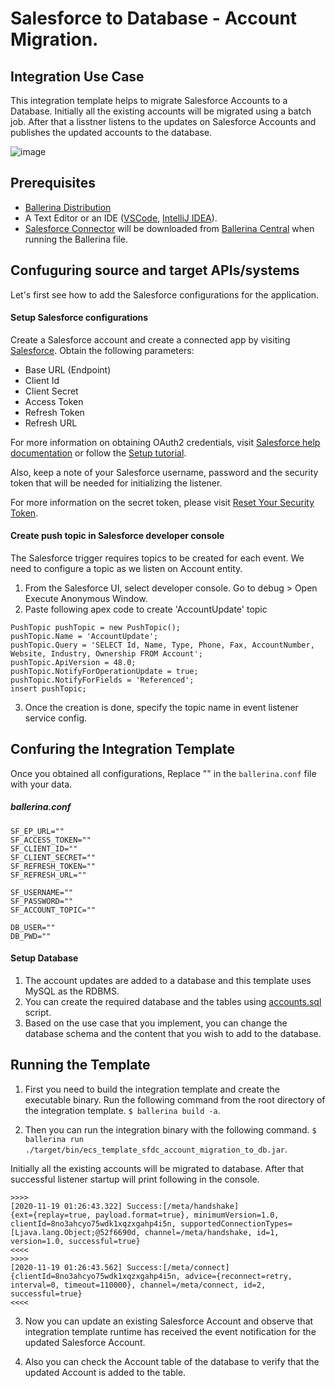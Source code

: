 # Salesforce to Database - Account Migration.


## Integration Use Case 

This integration template helps to migrate Salesforce Accounts to a Database. Initially all the existing accounts will be migrated using a batch job. After that a lisstner listens to the updates on Salesforce Accounts and publishes the updated accounts to the database.      

![image](docs/images/sfdc-db-acc-mig.png)


## Prerequisites

- [Ballerina Distribution](https://ballerina.io/learn/getting-started/)
- A Text Editor or an IDE ([VSCode](https://marketplace.visualstudio.com/items?itemName=ballerina.ballerina), 
[IntelliJ IDEA](https://plugins.jetbrains.com/plugin/9520-ballerina)).  
- [Salesforce Connector](https://github.com/ballerina-platform/module-ballerinax-sfdc) will be downloaded from 
[Ballerina Central](https://central.ballerina.io/) when running the Ballerina file.

## Confuguring source and target APIs/systems

Let's first see how to add the Salesforce configurations for the application.

#### Setup Salesforce configurations
Create a Salesforce account and create a connected app by visiting [Salesforce](https://www.salesforce.com). 
Obtain the following parameters:

* Base URL (Endpoint)
* Client Id
* Client Secret
* Access Token
* Refresh Token
* Refresh URL

For more information on obtaining OAuth2 credentials, visit 
[Salesforce help documentation](https://help.salesforce.com/articleView?id=remoteaccess_authenticate_overview.htm) 
or follow the 
[Setup tutorial](https://medium.com/@bpmmendis94/obtain-access-refresh-tokens-from-salesforce-rest-api-a324fe4ccd9b).

Also, keep a note of your Salesforce username, password and the security token that will be needed for initializing the listener. 

For more information on the secret token, please visit [Reset Your Security Token](https://help.salesforce.com/articleView?id=user_security_token.htm&type=5).

#### Create push topic in Salesforce developer console

The Salesforce trigger requires topics to be created for each event. We need to configure a topic as we listen on Account entity.

1. From the Salesforce UI, select developer console. Go to debug > Open Execute Anonymous Window. 
2. Paste following apex code to create 'AccountUpdate' topic
```apex
PushTopic pushTopic = new PushTopic();
pushTopic.Name = 'AccountUpdate';
pushTopic.Query = 'SELECT Id, Name, Type, Phone, Fax, AccountNumber, Website, Industry, Ownership FROM Account';
pushTopic.ApiVersion = 48.0;
pushTopic.NotifyForOperationUpdate = true;
pushTopic.NotifyForFields = 'Referenced';
insert pushTopic;
```

3. Once the creation is done, specify the topic name in event listener service config.

## Confuring the Integration Template

Once you obtained all configurations, Replace "" in the `ballerina.conf` file with your data.

##### ballerina.conf
```
SF_EP_URL=""
SF_ACCESS_TOKEN=""
SF_CLIENT_ID="" 
SF_CLIENT_SECRET=""
SF_REFRESH_TOKEN=""
SF_REFRESH_URL=""

SF_USERNAME=""
SF_PASSWORD=""
SF_ACCOUNT_TOPIC=""

DB_USER=""
DB_PWD=""

```

#### Setup Database
1. The account updates are added to a database and this template uses MySQL as the RDBMS. 
2. You can create the required database and the tables using [accounts.sql](./accounts.sql) script. 
3. Based on the use case that you implement, you can change the database schema and the content that you wish to add to the database. 


## Running the Template

1. First you need to build the integration template and create the executable binary. Run the following command from the root directory of the integration template. 
`$ ballerina build -a`. 

2. Then you can run the integration binary with the following command. 
`$ ballerina run ./target/bin/ecs_template_sfdc_account_migration_to_db.jar`. 

Initially all the existing accounts will be migrated to database.
After that successful listener startup will print following in the console.
```
>>>>
[2020-11-19 01:26:43.322] Success:[/meta/handshake]
{ext={replay=true, payload.format=true}, minimumVersion=1.0, clientId=8no3ahcyo75wdk1xqzxgahp4i5n, supportedConnectionTypes=[Ljava.lang.Object;@52f6690d, channel=/meta/handshake, id=1, version=1.0, successful=true}
<<<<
>>>>
[2020-11-19 01:26:43.562] Success:[/meta/connect]
{clientId=8no3ahcyo75wdk1xqzxgahp4i5n, advice={reconnect=retry, interval=0, timeout=110000}, channel=/meta/connect, id=2, successful=true}
<<<<
```

3. Now you can update an existing Salesforce Account and observe that integration template runtime has received the event notification for the updated Salesforce Account.

4. Also you can check the Account table of the database to verify that the updated Account is added to the table. 




